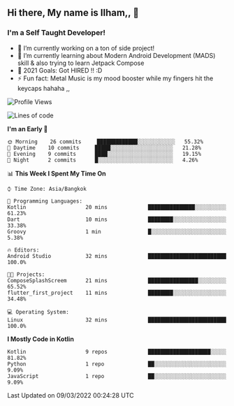 ## Hi there, My name is Ilham,, 👋


### I'm a Self Taught Developer!
- 🔭 I’m currently working on a ton of side project!
- 🌱 I’m currently learning about Modern Android Development (MADS) skill & also trying to learn Jetpack Compose
- 🥅 2021 Goals: Got HIRED !! :D
- ⚡ Fun fact: Metal Music is my mood booster while my fingers hit the keycaps hahaha  ,,



<!--START_SECTION:waka-->
![Profile Views](http://img.shields.io/badge/Profile%20Views-0-blue)

![Lines of code](https://img.shields.io/badge/From%20Hello%20World%20I%27ve%20Written-380%20Thousand%20lines%20of%20code-blue)

**I'm an Early 🐤** 

```text
🌞 Morning    26 commits     █████████████░░░░░░░░░░░░   55.32% 
🌆 Daytime    10 commits     █████░░░░░░░░░░░░░░░░░░░░   21.28% 
🌃 Evening    9 commits      ████░░░░░░░░░░░░░░░░░░░░░   19.15% 
🌙 Night      2 commits      █░░░░░░░░░░░░░░░░░░░░░░░░   4.26%

```


📊 **This Week I Spent My Time On** 

```text
⌚︎ Time Zone: Asia/Bangkok

💬 Programming Languages: 
Kotlin                   20 mins             ███████████████░░░░░░░░░░   61.23% 
Dart                     10 mins             ████████░░░░░░░░░░░░░░░░░   33.38% 
Groovy                   1 min               █░░░░░░░░░░░░░░░░░░░░░░░░   5.38%

🔥 Editors: 
Android Studio           32 mins             █████████████████████████   100.0%

🐱‍💻 Projects: 
ComposeSplashScreem      21 mins             ████████████████░░░░░░░░░   65.52% 
flutter_first_project    11 mins             ████████░░░░░░░░░░░░░░░░░   34.48%

💻 Operating System: 
Linux                    32 mins             █████████████████████████   100.0%

```

**I Mostly Code in Kotlin** 

```text
Kotlin                   9 repos             ████████████████████░░░░░   81.82% 
Python                   1 repo              ██░░░░░░░░░░░░░░░░░░░░░░░   9.09% 
JavaScript               1 repo              ██░░░░░░░░░░░░░░░░░░░░░░░   9.09%

```



 Last Updated on 09/03/2022 00:24:28 UTC
<!--END_SECTION:waka-->
